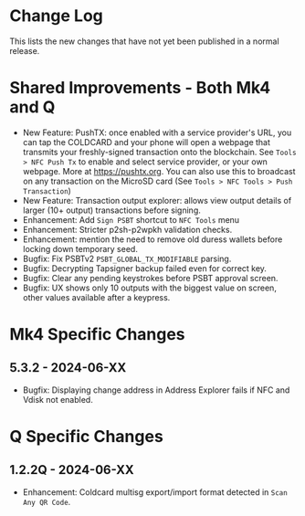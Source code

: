# Change Log

This lists the new changes that have not yet been published in a normal release.

# Shared Improvements - Both Mk4 and Q

- New Feature: PushTX: once enabled with a service provider's URL, you can tap the COLDCARD
  and your phone will open a webpage that transmits your freshly-signed transaction onto
  the blockchain. See `Tools > NFC Push Tx` to enable and select service provider, or your
  own webpage. More at <https://pushtx.org>. You can also use this to broadcast on any
  transaction on the MicroSD card (See `Tools > NFC Tools > Push Transaction`)
- New Feature: Transaction output explorer: allows view output details of larger (10+ output)
  transactions before signing.
- Enhancement: Add `Sign PSBT` shortcut to `NFC Tools` menu
- Enhancement: Stricter p2sh-p2wpkh validation checks.
- Enhancement: mention the need to remove old duress wallets before locking down temporary seed.
- Bugfix: Fix PSBTv2 `PSBT_GLOBAL_TX_MODIFIABLE` parsing.
- Bugfix: Decrypting Tapsigner backup failed even for correct key.
- Bugfix: Clear any pending keystrokes before PSBT approval screen.
- Bugfix: UX shows only 10 outputs with the biggest value on screen, other values available
  after a keypress.

# Mk4 Specific Changes

## 5.3.2 - 2024-06-XX

- Bugfix: Displaying change address in Address Explorer fails if NFC and Vdisk not enabled.


# Q Specific Changes

## 1.2.2Q - 2024-06-XX

- Enhancement: Coldcard multisg export/import format detected in `Scan Any QR Code`.


